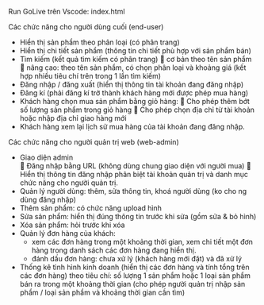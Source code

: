 Run GoLive trên Vscode: index.html 

Các chức năng cho người dùng cuối (end-user) 
+ Hiển thị sản phẩm theo phân loại (có phân trang) 
+ Hiển thị chi tiết sản phẩm (thông tin chi tiết phù hợp với sản phẩm bán) 
+ Tìm kiếm (kết quả tìm kiếm có phân trang) 
      cơ bản theo tên sản phẩm  
      nâng cao: theo tên sản phẩm, có chọn phân loại và khoảng giá (kết hợp nhiều tiêu chí trên trong 1 lần tìm kiếm) 
+ Đăng nhập / đăng xuất (hiển thị thông tin tài khoản  đang đăng nhập)
+ Đăng kí (phải đăng kí trở thành khách hàng mới được phép mua hàng) 
+ Khách hàng chọn mua sản phẩm bằng giỏ hàng: 
     Cho phép thêm bớt số lượng sản phẩm trong giỏ hàng 
     Cho phép chọn địa chỉ từ tài khoản hoặc nhập địa chỉ giao hàng mới 
+ Khách hàng xem lại lịch sử mua hàng của tài khoản đang đăng nhập.

Các chức năng cho người quản trị web (web-admin) 
+ Giao diện admin  
   Đăng nhập bằng URL (không dùng chung giao diện với người mua) 
   Hiển thị thông tin đăng nhập phân biệt tài khoản quản trị và danh mục chức năng cho người quản trị.
+ Quản lý người dùng: thêm, sửa thông tin, khoá người dùng (ko cho ng dùng đăng nhập) 
+ Thêm sản phẩm: có chức năng upload hình 
+ Sửa sản phẩm: hiển thị đúng thông tin trước khi sửa (gồm sửa & bỏ hình) 
+ Xóa sản phẩm: hỏi trước khi xóa 
+ Quản lý đơn hàng của khách:  
   - xem các đơn hàng trong một khoảng thời gian, xem chi tiết một đơn hàng trong danh sách các đơn hàng đang hiển thị. 
   - đánh dấu đơn hàng: chưa xử lý (khách hàng mới đặt) và đã xử lý 
+ Thống kê tình hình kinh doanh (hiển thị các đơn hàng và tính tổng trên các đơn hàng) theo tiêu chí: số lượng 1 sản phẩm hoặc 1 loại sản phẩm bán ra trong một khoảng thời gian (cho phép người quản trị nhập sản phẩm / loại sản phẩm và khoảng thời gian cần tìm)
  
